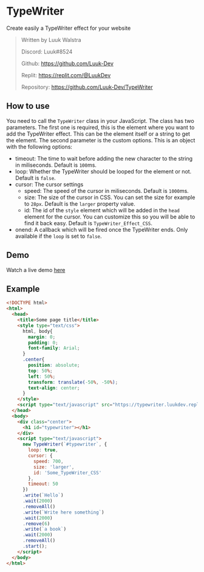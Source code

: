 # TypeWriter
Create easily a TypeWriter effect for your website

> Written by Luuk Walstra
> 
> Discord: Luuk#8524
> 
> Github: https://github.com/Luuk-Dev
> 
> Replit: https://replit.com/@LuukDev
> 
> Repository: https://github.com/Luuk-Dev/TypeWriter

## How to use
You need to call the `TypeWriter` class in your JavaScript. The class has two parameters. The first one is required, this is the element where you want to add the TypeWriter effect. This can be the element itself or a string to get the element. The second parameter is the custom options. This is an object with the following options:
- timeout: The time to wait before adding the new character to the string in miliseconds. Default is `100`ms.
- loop: Whether the TypeWriter should be looped for the element or not. Default is `false`.
- cursor: The cursor settings
   - speed: The speed of the cursor in miliseconds. Default is `1000`ms.
   - size: The size of the cursor in CSS. You can set the size for example to `28px`. Default is the `larger` property value.
   - id: The id of the `style` element which will be added in the `head` element for the cursor. You can customize this so you will be able to find it back easy. Default is `TypeWriter_Effect_CSS`.
- onend: A callback which will be fired once the TypeWriter ends. Only available if the `loop` is set to `false`.

## Demo
Watch a live demo [here](https://typewriter.luukdev.repl.co)

## Example
```html
<!DOCTYPE html>
<html>
  <head>
    <title>Some page title</title>
    <style type="text/css">
      html, body{
        margin: 0;
        padding: 0;
        font-family: Arial;
      }
      .center{
        position: absolute;
        top: 50%;
        left: 50%;
        transform: translate(-50%, -50%);
        text-align: center;
      }
    </style>
    <script type="text/javascript" src="https://typewriter.luukdev.repl.co/TypeWriter.js"></script>
  </head>
  <body>
    <div class="center">
      <h1 id="typewriter"></h1>
    </div>
    <script type="text/javascript">
      new TypeWriter(`#typewriter`, {
        loop: true,
        cursor: {
          speed: 700,
          size: 'larger',
          id: 'Some_TypeWriter_CSS'
        },
        timeout: 50
      })
      .write(`Hello`)
      .wait(2000)
      .removeAll()
      .write(`Write here something`)
      .wait(2000)
      .remove(6)
      .write(`a book`)
      .wait(2000)
      .removeAll()
      .start();
    </script>
  </body>
</html>
```
